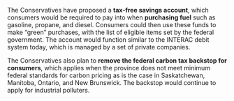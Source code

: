 The Conservatives have proposed a **tax-free savings account**, which consumers would be required to pay into when **purchasing fuel** such as gasoline, propane, and diesel. Consumers could then use these funds to make “green” purchases, with the list of eligible items set by the federal government. The account would function similar to the INTERAC debit system today, which is managed by a set of private companies. 

The Conservatives also plan to **remove the federal carbon tax backstop for consumers**, which applies when the province does not meet minimum federal standards for carbon pricing as is the case in Saskatchewan, Manitoba, Ontario, and New Brunswick. The backstop would continue to apply for industrial polluters.